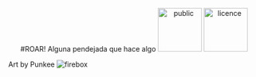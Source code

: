 <p align="center">#ROAR!
Alguna pendejada que hace algo


<img src="http://mirrors.creativecommons.org/presskit/buttons/88x31/png/publicdomain.png" width="88" alt="public">
<img src="http://mirrors.creativecommons.org/presskit/buttons/88x31/png/by-nc-nd.png" width="88" alt="licence">
</p>


Art by Punkee
![firebox](https://scontent-lax3-1.xx.fbcdn.net/hphotos-xap1/v/t1.0-9/12193605_10207383858611418_5092370838902499332_n.jpg?oh=1cb7959efa05e23ce0df578a7d0db83c&oe=56C25361)
